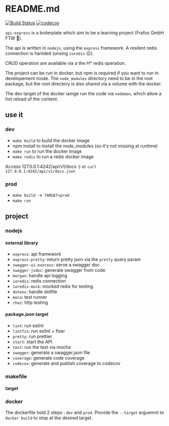 # README.md

[![Build Status](https://github.com/burgesQ/api-express/workflows/TestAndCover/badge.svg)](https://github.com/burgesQ/api-express/actions?query=workflow%3ATestAndCover)
[![codecov](https://codecov.io/gh/burgesQ/api-express/branch/master/graph/badge.svg)](https://codecov.io/gh/burgesQ/api-express)

`api-express` is a boilerplate which aim to be a learning project (Frafos GmbH FTW :tada:). 

The api is written in `nodejs`, using the `express` framework. 
A resilent redis connection is hanlded (unsing `ioredis` :wink:). 

CRUD operation are available via a the H* redis operation.

The project can be run in docker, but npm is required if you want to run in developement mode. 
The `node_modules` directory need to be in the root package, but the root directory is also 
shared via a volume with the docker. 

The dev target of the docker iamge run the code via `nodemon`, which allow a hot reload of the content.

## use it 

### dev 

- `make build` to build the docker image
- npm install to install the node_modules (so it's not missing at runtime)
- `make run` to run the docker image
- `make redis` to run a redis docker image


Access 127.0.0.1:4242/api/v1/docs :) or `curl 127.0.0.1:4242/api/v1/docs.json`

### prod 

- `make build -e TARGET=prod`
- `make run`

## project

### nodejs

#### external library 

- `express`: api framework
- `express-pretty`: return pretty json via the `pretty` query param
- `swagger-ui-exoress`: serve a swagger doc 
- `swagger-jsdoc`: generate swagger from code
- `morgan`: handle api logging
- `ioredis`: redis connection
- `ioredis-mock`: mocked redis for testing
- `dotenv`: handle dotfile
- `moca`: test runner
- `chai`: http testing

#### package.json target

- `lint`: run eslint
- `lintfix`: run eslint + fixer
- `pretty`: run prettier
- `start`: start the API
- `test`: run the test via mocha
- `swagger`: generate a swagger.json file 
- `coverage`: generate code coverage
- `codecov`: generate and publish coverage to codecov

### makefile

#### target

### docker

The dockerfile hold 2 steps : `dev` and `prod`. Provide the `--target` arguemnt to `docker build` 
to stop at the desired target.

